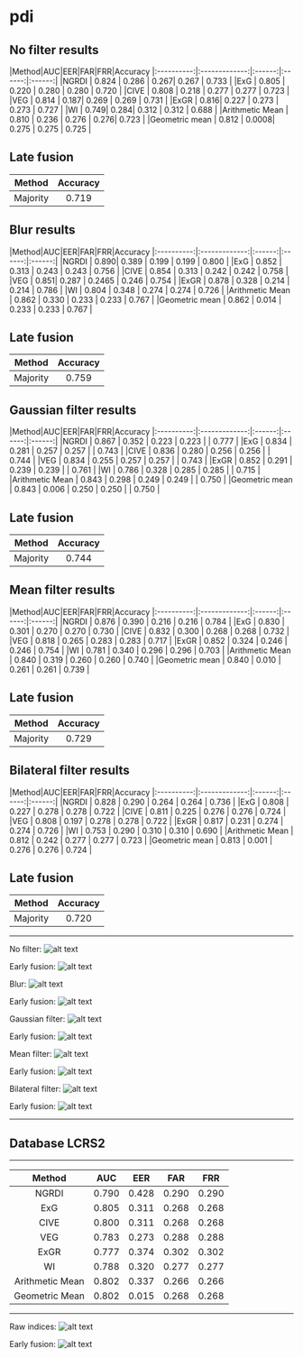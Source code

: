 # pdi

No filter results
-------------
|Method|AUC|EER|FAR|FRR|Accuracy
|:----------:|:-------------:|:------:|:------:|:------:|
|NGRDI | 0.824 | 0.286	| 0.267| 0.267 | 0.733 |
|ExG | 0.805 | 0.220	| 0.280	| 0.280 | 0.720 |
|CIVE | 0.808 | 0.218	| 0.277	| 0.277 | 0.723 |
|VEG | 0.814 | 0.187| 0.269	| 0.269 | 0.731 |
|ExGR | 0.816| 0.227	| 0.273	| 0.273 | 0.727 |
|WI | 0.749| 0.284| 0.312 | 0.312 | 0.688 |
|Arithmetic Mean | 0.810 | 0.236	| 0.276	| 0.276| 0.723 |
|Geometric mean | 0.812 | 0.0008| 0.275	| 0.275 | 0.725 |

Late fusion
-------------
|Method|Accuracy
|:----------:|:-------------:|
|Majority | 0.719|


Blur results
-------------
|Method|AUC|EER|FAR|FRR|Accuracy
|:----------:|:-------------:|:------:|:------:|:------:|
|NGRDI | 0.890| 0.389	| 0.199	| 0.199 |  0.800 |
|ExG | 0.852 | 0.313	| 0.243	| 0.243 | 0.756 |
|CIVE | 0.854 | 0.313	| 0.242	| 0.242 | 0.758 |
|VEG | 0.851| 0.287	| 0.2465	| 0.246 | 0.754 |
|ExGR | 0.878 | 0.328	| 0.214	| 0.214 | 0.786 |
|WI | 0.804 | 0.348	| 0.274	| 0.274 | 0.726 |
|Arithmetic Mean | 0.862 | 0.330	| 0.233	| 0.233 | 0.767 |
|Geometric mean | 0.862 | 0.014	| 0.233	| 0.233 | 0.767 |

Late fusion
-------------
|Method|Accuracy
|:----------:|:-------------:|
|Majority | 0.759|


Gaussian filter results
-------------
|Method|AUC|EER|FAR|FRR|Accuracy
|:----------:|:-------------:|:------:|:------:|:------:|
|NGRDI | 0.867 | 0.352	| 0.223	| 0.223 | | 0.777 |
|ExG | 0.834 | 0.281	| 0.257	| 0.257 | | 0.743 |
|CIVE | 0.836 | 0.280	| 0.256	| 0.256 | | 0.744 |
|VEG | 0.834 | 0.255	| 0.257	| 0.257 | | 0.743 |
|ExGR | 0.852 | 0.291	| 0.239	| 0.239 | | 0.761 |
|WI | 0.786 | 0.328	| 0.285	| 0.285 | | 0.715 |
|Arithmetic Mean | 0.843 | 0.298	| 0.249	| 0.249 | | 0.750 |
|Geometric mean | 0.843 | 0.006	| 0.250	| 0.250 | | 0.750 |

Late fusion
-------------
|Method|Accuracy
|:----------:|:-------------:|
|Majority | 0.744|

Mean filter results
-------------
|Method|AUC|EER|FAR|FRR|Accuracy
|:----------:|:-------------:|:------:|:------:|:------:|
|NGRDI | 0.876 | 0.390	| 0.216	| 0.216 | 0.784 |
|ExG | 0.830 | 0.301	| 0.270	| 0.270 | 0.730 |
|CIVE | 0.832 | 0.300	| 0.268	| 0.268 | 0.732 |
|VEG | 0.818 | 0.265	| 0.283	| 0.283 | 0.717 |
|ExGR | 0.852 | 0.324	| 0.246	| 0.246 | 0.754 |
|WI | 0.781 | 0.340	| 0.296	| 0.296 | 0.703 |
|Arithmetic Mean | 0.840 | 0.319	| 0.260	| 0.260 | 0.740 |
|Geometric mean | 0.840 | 0.010	| 0.261	| 0.261 | 0.739 |

Late fusion
-------------
|Method|Accuracy
|:----------:|:-------------:|
|Majority | 0.729|

Bilateral filter results
-------------
|Method|AUC|EER|FAR|FRR|Accuracy
|:----------:|:-------------:|:------:|:------:|:------:|
|NGRDI | 0.828 | 0.290	| 0.264	| 0.264 | 0.736 |
|ExG | 0.808 | 0.227	| 0.278	| 0.278 | 0.722 |
|CIVE | 0.811 | 0.225	| 0.276	| 0.276 | 0.724 |
|VEG | 0.808 | 0.197	| 0.278	| 0.278 | 0.722 |
|ExGR | 0.817 | 0.231	| 0.274	| 0.274 | 0.726 |
|WI | 0.753 | 0.290	| 0.310	| 0.310 | 0.690 |
|Arithmetic Mean | 0.812 | 0.242	| 0.277	| 0.277 | 0.723 |
|Geometric mean | 0.813 | 0.001	| 0.276	| 0.276 | 0.724 |

Late fusion
-------------
|Method|Accuracy
|:----------:|:-------------:|
|Majority | 0.720|


------------------

No filter: 
![alt text][nofilter]

Early fusion:
![alt text][nofilter_early_fusion]

[nofilter]: results/nofilter.png
[nofilter_early_fusion]: results/nofilter_early_fusion.png

Blur: 
![alt text][blur]

Early fusion:
![alt text][blur_early]

[blur]: results/blur.png
[blur_early]: results/blur_early.png

Gaussian filter: 
![alt text][gaussian_blur]

Early fusion:
![alt text][gaussian_blur_early]

[gaussian_blur]: results/gaussian_blur.png
[gaussian_blur_early]: results/gaussian_blur_early.png

Mean filter: 
![alt text][mean]

Early fusion:
![alt text][mean_early]

[mean]: results/mean.png
[mean_early]: results/mean_early.png

Bilateral filter: 
![alt text][bilateral]

Early fusion:
![alt text][bilateral_early]

[bilateral]: results/bilateral.png
[bilateral_early]: results/bilateral_early.png

-----------------
Database LCRS2
-------------------
-------------
|Method|AUC|EER|FAR|FRR
|:----------:|:-------------:|:------:|:------:|:------:|
| NGRDI|  0.790 | 0.428 | 0.290 | 0.290 |
| ExG |    0.805   |   0.311 | 0.268 | 0.268 |
| CIVE | 0.800 | 0.311 | 0.268 | 0.268 |
| VEG | 0.783 | 0.273 | 0.288 | 0.288 |
|ExGR | 0.777 | 0.374 | 0.302 | 0.302 |
| WI | 0.788 | 0.320 | 0.277 | 0.277 |
| Arithmetic Mean | 0.802 | 0.337 | 0.266 | 0.266 |
| Geometric Mean | 0.802 | 0.015| 0.268 | 0.268 |

------------------

Raw indices: 
![alt text][raw2]

Early fusion:
![alt text][early2]

[raw2]: results/Figure_1_lcrs2.png
[early2]: results/Figure_early_fusion_lcrs2.png